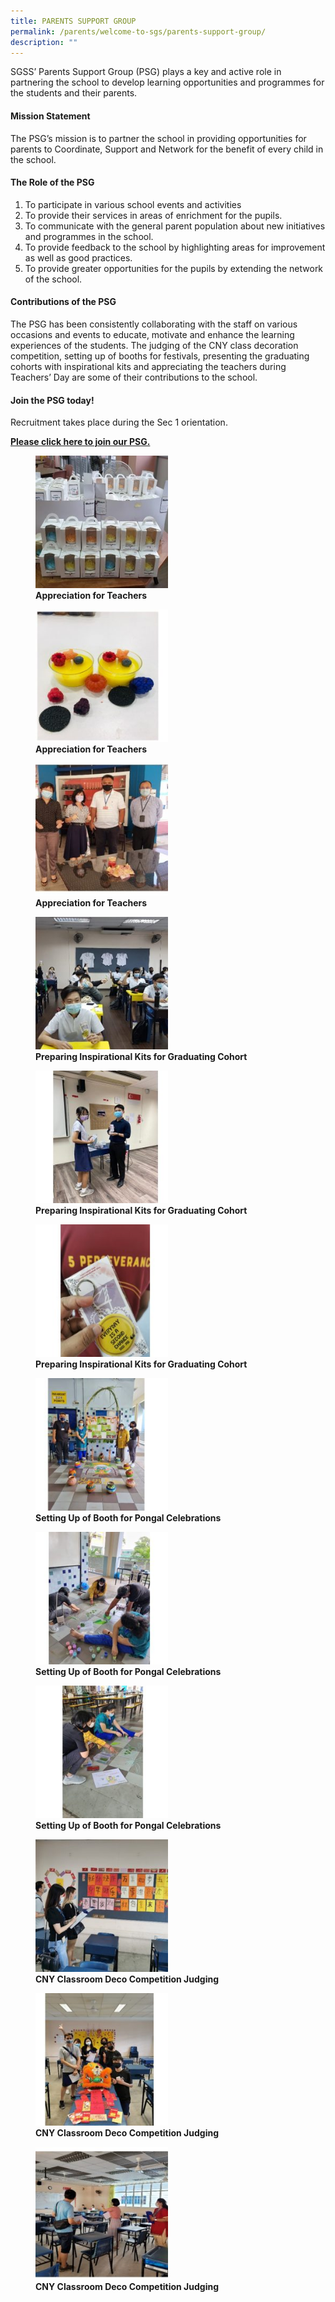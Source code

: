 ```yaml
---
title: PARENTS SUPPORT GROUP
permalink: /parents/welcome-to-sgs/parents-support-group/
description: ""
---
```



SGSS’ Parents Support Group (PSG) plays a key and active role in partnering the school to develop learning opportunities and programmes for the students and their parents.  

#### **Mission Statement**

The PSG’s mission is to partner the school in providing opportunities for parents to Coordinate, Support and Network for the benefit of every child in the school.

#### **The Role of the PSG**

1.  To participate in various school events and activities
2.  To provide their services in areas of enrichment for the pupils.
3.  To communicate with the general parent population about new initiatives and programmes in the school.
4.  To provide feedback to the school by highlighting areas for improvement as well as good practices.
5.  To provide greater opportunities for the pupils by extending the network of the school.

#### **Contributions of the PSG**

The PSG has been consistently collaborating with the staff on various occasions and events to educate, motivate and enhance the learning experiences of the students. The judging of the CNY class decoration competition, setting up of booths for festivals, presenting the graduating cohorts with inspirational kits and appreciating the teachers during Teachers’ Day are some of their contributions to the school.

#### **Join the PSG today!**
Recruitment takes place during the Sec 1 orientation. 

[**Please click here to join our PSG.**](https://form.gov.sg/61e8e5c66c89fd0012d5920d)

<figure>
	<a href="/images/Parents%20support%20group/Slide12-1-250x250.jpg" target = "_blank"> <img src="/images/Parents%20support%20group/Slide12-1-250x250.jpg" 
     style="width:50%"></a>
<figcaption> 
	<strong> Appreciation for Teachers </strong> 
	</figcaption>
</figure>

<figure>
	<a href="/images/Parents%20support%20group/Slide11-1-250x250.jpg" target = "_blank"> <img src="/images/Parents%20support%20group/Slide11-1-250x250.jpg" 
     style="width:50%"></a>
<figcaption> 
	<strong> Appreciation for Teachers </strong> 
	</figcaption>
</figure>

<figure>
	<a href="/images/Parents%20support%20group/Slide10-1-250x250.jpg" target = "_blank"> <img src="/images/Parents%20support%20group/Slide10-1-250x250.jpg" 
     style="width:50%"></a>
<figcaption> 
	<strong> Appreciation for Teachers </strong> 
	</figcaption>
</figure>

<figure>
	<a href="/images/Parents%20support%20group/Slide9-2-250x250.jpg" target = "_blank"> <img src="/images/Parents%20support%20group/Slide9-2-250x250.jpg" 
     style="width:50%"></a>
<figcaption> 
	<strong> Preparing Inspirational Kits for Graduating Cohort </strong> 
	</figcaption>
</figure>

<figure>
	<a href="/images/Parents%20support%20group/Slide8-2-250x250.jpg" target = "_blank"> <img src="/images/Parents%20support%20group/Slide8-2-250x250.jpg" 
     style="width:50%"></a>
<figcaption> 
	<strong> Preparing Inspirational Kits for Graduating Cohort </strong> 
	</figcaption>
</figure>

<figure>
	<a href="/images/Parents%20support%20group/Slide7-4-250x250.jpg" target = "_blank"> <img src="/images/Parents%20support%20group/Slide7-4-250x250.jpg" 
     style="width:50%"></a>
<figcaption> 
	<strong> Preparing Inspirational Kits for Graduating Cohort </strong> 
	</figcaption>
</figure>

<figure>
	<a href="/images/Parents%20support%20group/Slide6-4-250x250.jpg" target = "_blank"> <img src="/images/Parents%20support%20group/Slide6-4-250x250.jpg" 
     style="width:50%"></a>
<figcaption> 
	<strong> Setting Up of Booth for Pongal Celebrations </strong> 
	</figcaption>
</figure>

<figure>
	<a href="/images/Parents%20support%20group/Slide5-4-250x250.jpg" target = "_blank"> <img src="/images/Parents%20support%20group/Slide5-4-250x250.jpg" 
     style="width:50%"></a>
<figcaption> 
	<strong> Setting Up of Booth for Pongal Celebrations </strong> 
	</figcaption>
</figure>

<figure>
	<a href="/images/Parents%20support%20group/Slide4-4-250x250.jpg" target = "_blank"> <img src="/images/Parents%20support%20group/Slide4-4-250x250.jpg" 
     style="width:50%"></a>
<figcaption> 
	<strong> Setting Up of Booth for Pongal Celebrations </strong> 
	</figcaption>
</figure>

<figure>
	<a href="/images/Parents%20support%20group/Slide3-4-250x250.jpg" target = "_blank"> <img src="/images/Parents%20support%20group/Slide3-4-250x250.jpg" 
     style="width:50%"></a>
<figcaption> 
	<strong> CNY Classroom Deco Competition Judging </strong> 
	</figcaption>
</figure>

<figure>
	<a href="/images/Parents%20support%20group/Slide2-4-250x250.jpg" target = "_blank"> <img src="/images/Parents%20support%20group/Slide2-4-250x250.jpg" 
     style="width:50%"></a>
<figcaption> 
	<strong> CNY Classroom Deco Competition Judging </strong> 
	</figcaption>
</figure>

<figure>
	<a href="/images/Parents%20support%20group/Slide1-4-250x250.jpg" target = "_blank"> <img src="/images/Parents%20support%20group/Slide1-4-250x250.jpg" 
     style="width:50%"></a>
<figcaption> 
	<strong> CNY Classroom Deco Competition Judging </strong> 
	</figcaption>
</figure>